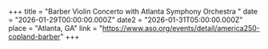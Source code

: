 +++
title = "Barber Violin Concerto with Atlanta Symphony Orchestra "
date = "2026-01-29T00:00:00.000Z"
date2 = "2026-01-31T05:00:00.000Z"
place = "Atlanta, GA"
link = "https://www.aso.org/events/detail/america250-copland-barber"
+++

